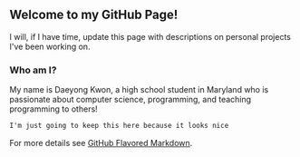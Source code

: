 ## Welcome to my GitHub Page!

I will, if I have time, update this page with descriptions on personal projects I've been working on.

### Who am I?

My name is Daeyong Kwon, a high school student in Maryland who is passionate about computer science, programming, and teaching programming to others!

```markdown
I'm just going to keep this here because it looks nice
```

For more details see [GitHub Flavored Markdown](https://guides.github.com/features/mastering-markdown/).

